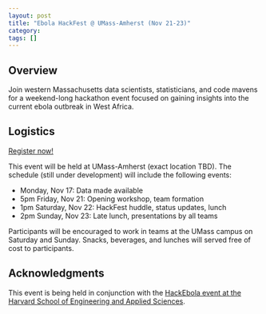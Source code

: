 ```yaml
---
layout: post
title: "Ebola HackFest @ UMass-Amherst (Nov 21-23)"
category: 
tags: []
---
```


## Overview
Join western Massachusetts data scientists, statisticians, and code mavens for a weekend-long hackathon event focused on gaining insights into the current ebola outbreak in West Africa.

## Logistics
[Register now!]()

This event will be held at UMass-Amherst (exact location TBD). The schedule (still under development) will include the following events:

* Monday, Nov 17: Data made available
* 5pm Friday, Nov 21: Opening workshop, team formation
* 1pm Saturday, Nov 22: HackFest huddle, status updates, lunch 
* 2pm Sunday, Nov 23: Late lunch, presentations by all teams

Participants will be encouraged to work in teams at the UMass campus on Saturday and Sunday. Snacks, beverages, and lunches will served free of cost to participants.

## Acknowledgments
This event is being held in conjunction with the [HackEbola event at the Harvard School of Engineering and Applied Sciences](http://projects.iq.harvard.edu/hack/home-0).
